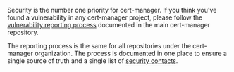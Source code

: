 Security is the number one priority for cert-manager. If you think you've found
a vulnerability in any cert-manager project, please follow the
[vulnerability reporting process](https://github.com/jetstack/cert-manager/blob/master/SECURITY.md)
documented in the main cert-manager repository.

The reporting process is the same for all repositories under the cert-manager
organization. The process is documented in one place to ensure a single source
of truth and a single list of
[security contacts](https://github.com/jetstack/cert-manager/blob/master/SECURITY_CONTACTS.md).
